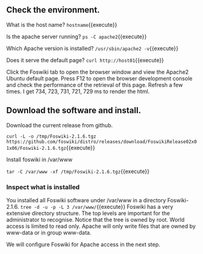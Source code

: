 ## Check the environment.

What is the host name? `hostname`{{execute}}

Is the apache server running? `ps -C apache2`{{execute}}

Which Apache version is installed? `/usr/sbin/apache2 -v`{{execute}}

Does it serve the default page? `curl http://host01`{{execute}}

Click the Foswiki tab to open the browser window and view the Apache2 Ubuntu default page.
Press F12 to open the browser development console and check the performance of the retrieval of this page.
Refresh a few times. I get 734, 723, 731, 721, 729 ms to render the html.

## Download the software and install.

Download the current release from github.

`curl -L -o /tmp/Foswiki-2.1.6.tgz https://github.com/foswiki/distro/releases/download/FoswikiRelease02x01x06/Foswiki-2.1.6.tgz`{{execute}}

Install foswiki in /var/www

`tar -C /var/www -xf /tmp/Foswiki-2.1.6.tgz`{{execute}}

### Inspect what is installed
You installed all Foswiki software under /var/www in a directory Foswiki-2.1.6. `tree -d -u -p -L 3 /var/www/`{{execute}}
Foswiki has a very extensive directory structure. The top levels are important for the administrator to recognise.
Notice that the tree is owned by root. World access is limited to read only.
Apache will only write files that are owned by www-data or in group www-data.

We will configure Foswiki for Apache access in the next step.
